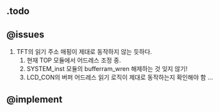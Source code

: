 .todo
-------------

## **@issues**
1. TFT의 읽기 주소 매핑이 제대로 동작하지 않는 듯하다.
   1. 현재 TOP 모듈에서 어드레스 조정 중. 
   2. SYSTEM_inst 모듈의 bufferram_wren 해제하는 것 잊지 않기!
   3. LCD_CON의 버퍼 어드레스 읽기 로직이 제대로 동작하는지 확인해야 함 ...

## **@implement**